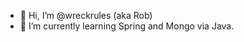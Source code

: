 - 👋 Hi, I’m @wreckrules (aka Rob)
- 🌱 I’m currently learning  Spring and Mongo via Java.

<!---
wreckrules/wreckrules is a ✨ special ✨ repository because its `README.md` (this file) appears on your GitHub profile.
You can click the Preview link to take a look at your changes.
--->
